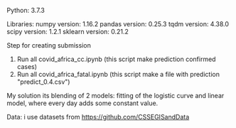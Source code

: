 Python: 3.7.3

Libraries:
numpy version:  1.16.2
pandas version:  0.25.3
tqdm version:  4.38.0
scipy version:  1.2.1
sklearn version:  0.21.2

Step for creating submission
1) Run all covid_africa_cc.ipynb (this script make prediction confirmed cases)
2) Run all covid_africa_fatal.ipynb (this script make a file with prediction "predict_0.4.csv")

My solution its blending of 2 models: fitting of the logistic curve and linear model, where
every day adds some constant value. 

Data: i use datasets from https://github.com/CSSEGISandData
